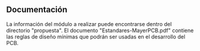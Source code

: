 ## Documentación ##
La información del módulo a realizar puede encontrarse dentro del directorio "propuesta".
El documento "Estandares-MayerPCB.pdf" contiene las reglas de diseño mínimas que podrán ser usadas en el desarrollo del PCB.

